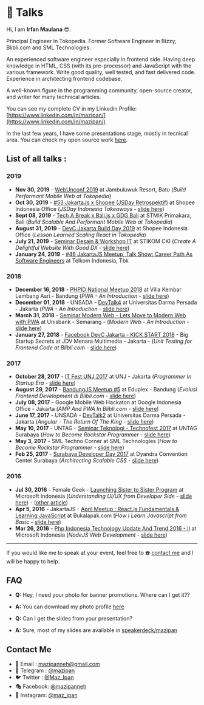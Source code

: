 # :microphone: Talks

Hi, I am **Irfan Maulana** :sunglasses:.

Principal Engineer in Tokopedia. Former Software Engineer in Bizzy, Blibli.com and SML Technologies.

An experienced software engineer especially in frontend side.
Having deep knowledge in HTML, CSS (with its pre-processor) and JavaScript with the various framework. Write good quality, well tested, and fast delivered code.
Experience in architecting frontend codebase.

A well-known figure in the programming community, open-source creator, and writer for many technical articles.

You can see my complete CV in my Linkedin Profile: [https://www.linkedin.com/in/mazipan/](https://www.linkedin.com/in/mazipan/)

In the last few years, I have some presentations stage, mostly in tecnical area. You can check my open source work [here](https://github.com/mazipan/project-catalog).

## List of all talks :

### 2019

+ **Nov 30, 2019** - [WebUnconf 2019](https://www.instagram.com/p/B5nQXW_HS7U/) at Jambuluwuk Resort, Batu (*Build Performant Mobile Web at Tokopedia*)
+ **Oct 30, 2019** - [#53 JakartaJs x Shopee (JSDay Retrospektif)](https://www.meetup.com/JakartaJS/events/265706421/) at Shopee Indonesia Office (*JSDay Indonesia Takeaways* - [slide here](https://speakerdeck.com/mazipan/jsday-indonesia-takeaways-jakartajs-meetup-october-2019))
+ **Sept 08, 2019** - [Tech A Break x Bali.js x GDG Bali](https://www.instagram.com/p/B2D68hrndsC/) at STMIK Primakara, Bali (*Build Scalable And Performant Mobile Web at Tokopedia*)
+ **August 31, 2019** - [DevC Jakarta Build Day 2019](https://jkt23-jakarta-buildday-2019.splashthat.com/) at Shopee Indonesia Office (*Lesson Learned Scaling React in Tokopedia*)
+ **July 21, 2019** - [Seminar Desain & Workshop IT](https://www.instagram.com/p/Bz9ct24ForG/) at STIKOM CKI (*Create A Delightful Website With Good DX* - [slide here](https://speakerdeck.com/mazipan/create-a-delightful-web-with-good-dx))
+ **January 24, 2019** - [#46 JakartaJS Meetup, Talk Show: Career Path As Software Engineers](https://www.meetup.com/JakartaJS/events/258086815/) at Telkom Indonesia, Tbk

### 2018

+ **December 16, 2018** - [PHPID National Meetup 2018](https://www.instagram.com/p/BrXLXtChJSy/) at Villa Kembar Lembang Asri - Bandung (*PWA - An Introduction* - [slide here](https://speakerdeck.com/mazipan/pwa-an-introduction))
+ **December 01, 2018** - UNSADA - [DevTalk4](https://www.instagram.com/p/Bq4Rp3oAh6T/) at Universitas Darma Persada - Jakarta (*PWA - An Introduction* - [slide here](https://speakerdeck.com/mazipan/pwa-an-introduction))
+ **March 31, 2018** - [Seminar Modern Web - Lets Move to Modern Web with PWA](https://www.instagram.com/p/BgSk34Hgw2V/) at Unisbank - Semarang - (*Modern Web - An Introduction* - [slide here](https://speakerdeck.com/mazipan/modern-web-an-introduction))
+ **January 27, 2018** - [Facebook DevC Jakarta - KICK START 2018](https://www.facebook.com/events/405772536529525/) - Big Startup Secrets at JDV Menara Multimedia - Jakarta - (*Unit Testing for Frontend Code at Blibli.com* - [slide here](https://www.slideshare.net/IrfanMaulana21/unit-testing-for-frontend-code-at-bliblicom))

### 2017

+ **October 28, 2017** - [IT Fest UNJ 2017](https://www.facebook.com/itfestunj/posts/355629694875209) at UNJ - Jakarta (*Programmer In Startup Era* - [slide here](https://www.slideshare.net/IrfanMaulana21/programmer-in-startup-era))
+ **August 29, 2017** - [BandungJS Meetup #5](https://www.meetup.com/BandungJS/events/242113213/) at Eduplex - Bandung (*Evolusi Frontend Development di Blibli.com* - [slide here](https://www.slideshare.net/IrfanMaulana21/bliblidotcom-evolusi-frontend-development-di-bliblidotcom))
+ **July 08, 2017** - Google Mobile Web Hackaton at Google Indonesia Office - Jakarta (*AMP And PWA In Blibli.com* - [slide here](https://www.slideshare.net/IrfanMaulana21/bliblidotcom-amp-and-pwa))
+ **June 17, 2017** - UNSADA - [DevTalk2](https://www.codepolitan.com/event/himifda-developer-talk-2-593a5ac559c8f) at Universitas Darma Persada - Jakarta (*Angular - The Return Of The King* - [slide here](https://www.slideshare.net/IrfanMaulana21/angular-the-return-of-the-king))
+ **May 10, 2017** - UNTAG - [Seminar Teknologi - Technofest 2017](https://www.codepolitan.com/technofest-2017-58fb1d1220b77) at UNTAG Surabaya (*How to Become Rockstar Programmer* - [slide here](https://www.slideshare.net/IrfanMaulana21/how-to-become-rockstar-programmer))
+ **May 3, 2017** - SML Techno Corner at SML Technologies (*How to Become Rockstar Programmer* - [slide here](https://www.slideshare.net/IrfanMaulana21/how-to-become-rockstar-programmer))
+ **Feb 25, 2017** - [Surabaya Developer Day 2017](http://eventsurabaya.net/event/surabaya-developer-day-2017/) at Dyandra Convention Center Surabaya (*Architecting Scalable CSS* - [slide here](https://www.slideshare.net/IrfanMaulana21/php-indonesia-x-bliblidotcom-architecting-scalable-css))

### 2016

+ **Jul 30, 2016** - Female Geek - [Launching Sister to Sister Program](https://www.codepolitan.com/femalegeek-php-indonesia-launching-program-sister-to-sisters) at Microsoft Indonesia (*Understanding UI/UX from Developer Side* - [slide here](https://www.slideshare.net/IrfanMaulana21/php-indonesia-understanding-ui-ux-from-developer-side)) - ([other article](https://id.techinasia.com/tip-membuat-tampilan-antar-muka-yang-nyaman))
+ **Apr 5, 2016** - JakartaJS - [April Meetup : React.js Fundamentals & Learning JavaScript](https://www.meetup.com/JakartaJS/events/229783425/) at Bukalapak.com (*How I Learn Javascript from Basic* - [slide here](https://www.slideshare.net/IrfanMaulana21/jakartajs-how-i-learn-javascript-from-basic))
+ **Mar 26, 2016** - [Php Indonesia Technology Update And Trend 2016 - II](https://www.codepolitan.com/tambah-pengetahuan-tren-teknologimu-terbaru-bersama-php-indonesia) at Microsoft Indonesia (*NodeJS Web Development* - [slide here](https://www.slideshare.net/IrfanMaulana21/php-indonesia-nodejs-web-development))

-----

If you would like me to speak at your event, feel free to :phone: [contact me](#contact-me) and I will be happy to help.

## FAQ

+ **Q:** Hey, I need your photo for banner promotions. Where can I get it??
+ **A:** You can download my photo profile [here](photo/)

+ **Q:** Can I get the slides from your presentation?
+ **A:** Sure, most of my slides are available in [speakerdeck/mazipan](https://speakerdeck.com/mazipan)

## Contact Me

+ 📧 Email : [mazipanneh@gmail.com](mailto:mazipanneh@gmail.com)
+ 💬 Telegram : [@mazipan](https://t.me/mazipan)
+ 🐦 Twitter : [@Maz_Ipan](https://twitter.com/Maz_Ipan)
+ 🎭 Facebook: [@mazipanneh](https://www.facebook.com/mazipanneh)
+ 📸 Instagram: [@maz_ipan](https://www.instagram.com/maz_ipan/)
